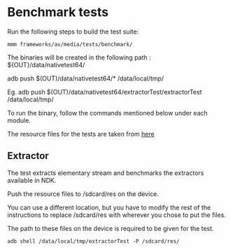 # Benchmark tests

Run the following steps to build the test suite:
```
mmm frameworks/av/media/tests/benchmark/
```

The binaries will be created in the following path : ${OUT}/data/nativetest64/

adb push $(OUT)/data/nativetest64/* /data/local/tmp/

Eg. adb push $(OUT)/data/nativetest64/extractorTest/extractorTest /data/local/tmp/

To run the binary, follow the commands mentioned below under each module.

The resource files for the tests are taken from [here](https://drive.google.com/open?id=1ghMr17BBJ7n0pqbm7oREiTN_MNemJUqy)

## Extractor

The test extracts elementary stream and benchmarks the extractors available in NDK.

Push the resource files to /sdcard/res on the device.

You can use a different location, but you have to modify the rest of the instructions to replace /sdcard/res with wherever you chose to put the files.

The path to these files on the device is required to be given for the test.

```
adb shell /data/local/tmp/extractorTest -P /sdcard/res/
```
